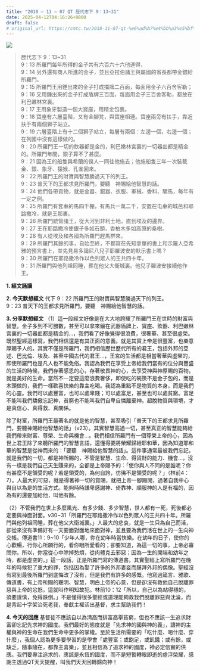 ```yaml
---
title: "2018 – 11 – 07 QT 歷代志下 9：13~31"
date: 2025-04-12T04:16:26+0800
draft: false
# original_url: https://cmtc.tw/2018-11-07-qt-%e6%ad%b7%e4%bb%a3%e5%bf%97%e4%b8%8b-9%ef%bc%9a1331
---
```


![](/images/qt.jpg)
> 歷代志下 9：13\~31  
> 9：13 所羅門每年所得的金子共有六百六十六他連得，  
> 9：14 另外還有商人所進的金子，並且亞拉伯諸王與屬國的省長都帶金銀給所羅門。  
> 9：15 所羅門王用錘出來的金子打成擋牌二百面，每面用金子六百舍客勒；  
> 9：16 又用錘出來的金子打成盾牌三百面，每面用金子三百舍客勒，都放在利巴嫩林宮裏。  
> 9：17 王用象牙製造一個大寶座，用精金包裹。  
> 9：18 寶座有六層臺階，又有金腳凳，與寶座相連。寶座兩旁有扶手，靠近扶手有兩個獅子站立。  
> 9：19 六層臺階上有十二個獅子站立，每層有兩個：左邊一個，右邊一個；在列國中沒有這樣做的。  
> 9：20 所羅門王一切的飲器都是金的，利巴嫩林宮裏的一切器皿都是精金的。所羅門年間，銀子算不了甚麼。  
> 9：21 因為王的船隻與希蘭的僕人一同往他施去；他施船隻三年一次裝載金、銀、象牙、猿猴、孔雀回來。  
> 9：22 所羅門王的財寶與智慧勝過天下的列王。  
> 9：23 普天下的王都求見所羅門，要聽　神賜給他智慧的話。  
> 9：24 他們各帶貢物，就是金器、銀器、衣服、軍械、香料、騾馬，每年有一定之例。  
> 9：25 所羅門有套車的馬四千棚，有馬兵一萬二千，安置在屯車的城邑和耶路撒冷，就是王那裏。  
> 9：26 所羅門統管諸王，從大河到非利士地，直到埃及的邊界。  
> 9：27 王在耶路撒冷使銀子多如石頭，香柏木多如高原的桑樹。  
> 9：28 有人從埃及和各國為所羅門趕馬群來。  
> 9：29 所羅門其餘的事，自始至終，不都寫在先知拿單的書上和示羅人亞希雅的預言書上，並先見易多論尼八兒子耶羅波安的默示書上嗎？  
> 9：30 所羅門在耶路撒冷作以色列眾人的王共四十年。  
> 9：31 所羅門與他列祖同睡，葬在他父大衛城裏。他兒子羅波安接續他作王。

**1. 經文誦讀**

**2.  今天默想經文**
代下 9：22 所羅門王的財寶與智慧勝過天下的列王。  
9：23 普天下的王都求見所羅門，要聽　神賜給他智慧的話。

**3. 分享默想經文**
（1）這一段經文好像是在大大地誇耀了所羅門王在世時的財富與智慧。金子多到不可勝數，甚至可以拿來鑲在武器盾牌上、寶座、飲器、利巴嫩林宮裏的一切器皿都是精金的…，我們看了好像覺得很浪費，很奢華、甚至很虛榮。既然聖經這樣寫，我們相信還是有其正面的意義。就是其實上帝是很豐富，也樂意厚賜予人的。其實不僅是所羅門，我們相信歷世歷代所有的君王，包括外邦的亞述、巴比倫、埃及、甚至中國古代的君王…，王宮的生活都是相當奢華與虛榮的，即使所羅門也是凡人也不能免俗。我認為我們在享受上帝給我們當有的位分與豐盛的生活的時候，我們存著感恩的心，存著敬畏神的心，去享受神與神厚賜的百物，就是美好的生命。當然不一定要這麼浪費奢侈，即使吃的碗筷不是金子包的，而是木頭做的，我們一樣歡喜快樂的靠主吃喝。我認為重點不是物質的本身，而是我們的心靈。我們可以處豐富，也可以處卑賤；可以處富足，甚至也可以處貧窮。富足不能叫我們驕傲忘記神，貧窮也不能叫我們自卑自憐離棄神。超脫物質與環境，才是真信心、真得救、真關係。

除了財富，所羅門王最著名的就是他的智慧，甚至吸引「普天下的王都求見所羅門，要聽神賜給他智慧的話」（v23）。其實智慧高過一切，甚至真正的智慧能夠給我們帶來財富、尊榮、生命與機會…。我們相信所羅門有一個尊榮上帝的心，因為世上君王除了來聽所羅門的智慧言語，還懂得要將榮耀歸給耶和華，因為知道耶和華的智慧是從神而來的：「要聽　神賜給他智慧的話」。這件事通常最被我們忘記，就是我們的一切，都是神所賜的，不管是智慧、生命、得貨財的能力、機會…，沒有一樣是我們自己天生賺來的，全都是上帝賜予的：「使你與人不同的是誰呢？你有甚麼不是領受的呢？若是領受的，為何自誇，彷彿不是領受的呢？」（林前4：7）。人最大的可惡，就是得著神一切的賞賜，就把上帝一腳踢開，過著自我中心與自以為是的生活方式。能夠時時謙卑感謝神、倚靠神、順服神的人是有福的，因為有的還要加給他，叫他有餘。

（2）不管我們在世上多麼風光、有多少錢、多少智慧，世人都有一死，死後都必定要與神面對面。v30\~31「所羅門在耶路撒冷作以色列眾人的王共四十年。所羅門與他列祖同睡，葬在他父大衛城裏。」人最大的悲哀，就是一生只為自己而活，卻從來沒有準備好有一天要面對面地來面對神，並且要為我們活在世上的一生向神交帳。傳道書11：9\~10「少年人哪，你在幼年時當快樂。在幼年的日子，使你的心歡暢，行你心所願行的，看你眼所愛看的；卻要知道，為這一切的事，上帝必審問你。所以，你當從心中除掉愁煩，從肉體克去邪惡；因為一生的開端和幼年之時，都是虛空的。」這一段話，正是所羅門寫的傳道書。其實聖經上寫所羅門在晚年的時候犯了重大的罪，包括因為娶了許多的外邦妻妾而膜拜外邦的偶像。聖經沒有寫到最後所羅門到底悔改了沒有，但是我們有許多的感慨。他寫過箴言、雅歌、傳道書，有上帝所賜的聰明、智慧，明白上帝的心意，但是卻沒有救他自己脫離罪惡與上帝的忿怒，這就叫作明知故犯。林前10：12「所以，自己以為站得穩的，須要謹慎，免得跌倒。」不是懂得很多聖經或道理能夠救我們脫離罪惡與沈淪，而是背起十字架治死老我，奉獻主權活出基督，求主幫助我們！

**4. 今天的回應**
基督徒不應該自以為清高而排富高舉貧窮，但也不應該一生追求財富卻忘記先求神的國度。我們最好的態度就是「先求神的國與神的義」，讓神的主權與神的生命在我們生命中更多的掌權。至於生活所需要的「吃什麼、喝什麼、穿什麼」，我個人認為更多要學習的是學會「處豐富；或飽足，或飢餓；或有餘，或缺乏，隨事隨在，都靠主喜樂」，並且相信為了追求神的國度，神必定信實的供應。我們要專注追求的，應該是永恆的國度，而不是短暫轉眼即逝的虛浮榮耀，感謝主透過QT天天提醒，叫我們天天回轉歸向神！

